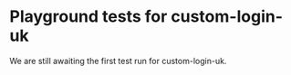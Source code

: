 # Playground tests for custom-login-uk
We are still awaiting the first test run for custom-login-uk.

